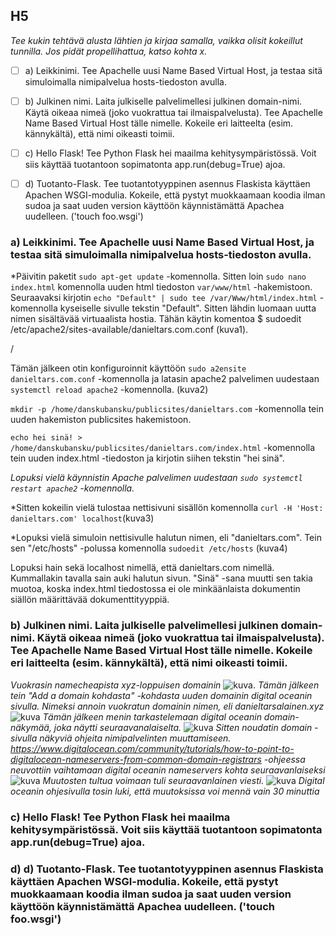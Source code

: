 ## H5


*Tee kukin tehtävä alusta lähtien ja kirjaa samalla, vaikka olisit kokeillut tunnilla. Jos pidät propellihattua, katso kohta x.*

- [ ]  a) Leikkinimi. Tee Apachelle uusi Name Based Virtual Host, ja testaa sitä simuloimalla nimipalvelua hosts-tiedoston avulla.

- [ ] b) Julkinen nimi. Laita julkiselle palvelimellesi julkinen domain-nimi. Käytä oikeaa nimeä (joko vuokrattua tai ilmaispalvelusta). Tee Apachelle Name Based Virtual Host tälle nimelle. Kokeile eri laitteelta (esim. kännykältä), että nimi oikeasti toimii.

- [ ] c) Hello Flask! Tee Python Flask hei maailma kehitysympäristössä. Voit siis käyttää tuotantoon sopimatonta app.run(debug=True) ajoa.

- [ ] d) Tuotanto-Flask. Tee tuotantotyyppinen asennus Flaskista käyttäen Apachen WSGI-modulia. Kokeile, että pystyt muokkaamaan koodia ilman sudoa ja saat uuden version käyttöön käynnistämättä Apachea uudelleen. ('touch foo.wsgi')


### a) Leikkinimi. Tee Apachelle uusi Name Based Virtual Host, ja testaa sitä simuloimalla nimipalvelua hosts-tiedoston avulla.

*Päivitin paketit `sudo apt-get update` -komennolla. Sitten loin `sudo nano index.html` komennolla uuden html tiedoston `var/www/html` -hakemistoon. Seuraavaksi kirjotin `echo "Default" | sudo tee /var/Www/html/index.html` -komennolla kyseiselle sivulle tekstin "Default". Sitten lähdin luomaan uutta nimen sisältävää virtuaalista hostia. Tähän käytin komentoa $ sudoedit /etc/apache2/sites-available/danieltars.com.conf (kuva1).

/
</br>

Tämän jälkeen otin konfiguroinnit käyttöön `sudo a2ensite danieltars.com.conf` -komennolla ja latasin apache2 palvelimen uudestaan `systemctl reload apache2` -komennolla. (kuva2)

`mkdir -p /home/danskubansku/publicsites/danieltars.com` -komennolla tein uuden hakemiston publicsites hakemistoon. 

`echo hei sinä! > /home/danskubansku/publicsites/danieltars.com/index.html` -komennolla tein uuden index.html -tiedoston ja kirjotin siihen tekstin "hei sinä". 


*Lopuksi vielä käynnistin Apache palvelimen uudestaan `sudo systemctl restart apache2` -komennolla.*

*Sitten kokeilin vielä tulostaa nettisivuni sisällön komennolla `curl -H 'Host: danieltars.com' localhost`(kuva3)

*Lopuksi vielä simuloin nettisivulle halutun nimen, eli "danieltars.com". Tein sen "/etc/hosts" -polussa komennolla `sudoedit /etc/hosts`
(kuva4)

Lopuksi hain sekä localhost nimellä, että danieltars.com nimellä. Kummallakin tavalla sain auki halutun sivun. "Sinä" -sana muutti sen takia muotoa, koska index.html tiedostossa ei ole minkäänlaista dokumentin siällön määrittävää dokumenttityyppiä. 


### b) Julkinen nimi. Laita julkiselle palvelimellesi julkinen domain-nimi. Käytä oikeaa nimeä (joko vuokrattua tai ilmaispalvelusta). Tee Apachelle Name Based Virtual Host tälle nimelle. Kokeile eri laitteelta (esim. kännykältä), että nimi oikeasti toimii.

*Vuokrasin namecheapista xyz-loppuisen domainin*
![kuva](https://user-images.githubusercontent.com/77921212/134465546-c5e388dc-57b5-473a-a3a1-47956ad09ed7.png).
*Tämän jälkeen tein "Add a domain kohdasta" -kohdasta uuden domainin digital oceanin sivulla. Nimeksi annoin vuokratun domainin nimen, eli danieltarsalainen.xyz* 
![kuva](https://user-images.githubusercontent.com/77921212/134468600-83188c40-f137-4cb4-964c-f2931dd0205a.png)
*Tämän jälkeen menin tarkastelemaan digital oceanin domain-näkymää, joka näytti seuraavanalaiselta.*
![kuva](https://user-images.githubusercontent.com/77921212/134468854-760d43eb-d827-4471-acc7-0d21314d017a.png)
*Sitten noudatin domain -sivulla näkyviä ohjeita nimipalvelinten muuttamiseen.*
*https://www.digitalocean.com/community/tutorials/how-to-point-to-digitalocean-nameservers-from-common-domain-registrars -ohjeessa neuvottiin vaihtamaan digital oceanin nameservers kohta seuraavanlaiseksi*
![kuva](https://user-images.githubusercontent.com/77921212/134466271-eb778e0f-da39-4ad3-ab0d-d4b251e52d37.png)
*Muutosten tultua voimaan tuli seuraavanlainen viesti.*
![kuva](https://user-images.githubusercontent.com/77921212/134466373-4f7726da-0b9e-4a4e-8880-23418d31e0c9.png)
*Digital oceanin ohjesivulla tosin luki, että muutoksissa voi mennä vain 30 minuttia*

### c) Hello Flask! Tee Python Flask hei maailma kehitysympäristössä. Voit siis käyttää tuotantoon sopimatonta app.run(debug=True) ajoa.



### d) d) Tuotanto-Flask. Tee tuotantotyyppinen asennus Flaskista käyttäen Apachen WSGI-modulia. Kokeile, että pystyt muokkaamaan koodia ilman sudoa ja saat uuden version käyttöön käynnistämättä Apachea uudelleen. ('touch foo.wsgi')




